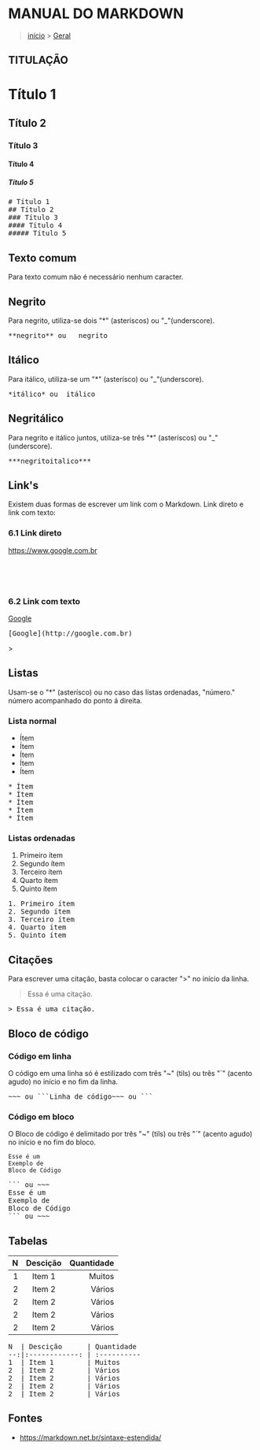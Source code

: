MANUAL DO MARKDOWN
================================================================

> [início](index.md) > [Geral](index.md#Geral)

TITULAÇÃO
---------------------------------------------------------------

# Título 1 
## Título 2
### Título 3
#### Título 4
##### Título 5

<pre>
# Título 1
## Título 2
### Título 3
#### Título 4
##### Título 5
</pre>

Texto comum
-------------------------------------------------------------------

Para texto comum não é necessário nenhum caracter.

Negrito
-------------------------------------------------------------------

Para negrito, utiliza-se dois "*" (asteríscos) ou "_"(underscore).

<pre>
**negrito** ou __negrito__
</pre>

Itálico
-------------------------------------------------------------------

Para itálico, utiliza-se um "*" (asterísco) ou "_"(underscore).

<pre>
*itálico* ou _itálico_
</pre>

Negritálico
-------------------------------------------------------------------

Para negrito e itálico juntos, utiliza-se três "*" (asteríscos) ou "_"(underscore).

<pre>
***negritoitalico***
</pre>

Link's
-------------------------------------------------------------------

Existem duas formas de escrever um link com o Markdown. Link direto e link com texto:

### 6.1 Link direto

<https://www.google.com.br>

<pre>

<https://www.google.com.br>

</pre>

### 6.2 Link com texto

[Google](http://google.com.br)

<pre>
[Google](http://google.com.br)
</pre>>

Listas
--------------------------------

Usam-se o "*" (asterísco) ou no caso das listas ordenadas, "número." número acompanhado do ponto á direita.

### Lista normal

* Ítem
* Ítem
* Ítem
* Ítem
* Ítem

<pre>
* Ítem
* Ítem
* Ítem
* Ítem
* Ítem
</pre>

### Listas ordenadas

1. Primeiro ítem
2. Segundo ítem
3. Terceiro ítem
4. Quarto ítem
5. Quinto ítem

<pre>
1. Primeiro ítem
2. Segundo ítem
3. Terceiro ítem
4. Quarto ítem
5. Quinto ítem
</pre>

Citações
----------------------------------------------------------------

Para escrever uma citação, basta colocar o caracter ">" no início da linha.

> Essa é uma citação.

<pre>
> Essa é uma citação.
</pre>

Bloco de código
---------------------------------------------------

### Código em linha

O código em uma linha só é estilizado com três "~" (tils) ou três "`" (acento agudo) no início e no fim da linha.

<pre>
~~~ ou ```Linha de código~~~ ou ```
</pre>

### Código em bloco

O Bloco de código é delimitado por três "~" (tils) ou três "`" (acento agudo) no início e no fim do bloco.

```
Esse é um
Exemplo de
Bloco de Código
```

<pre>
``` ou ~~~
Esse é um
Exemplo de
Bloco de Código
``` ou ~~~
</pre>

Tabelas
-----------------------------------------------------------

N  | Descição      | Quantidade 
--:|:------------: | ----------:
1  | Item 1        | Muitos     
2  | Item 2        | Vários     
2  | Item 2        | Vários     
2  | Item 2        | Vários     
2  | Item 2        | Vários     

<pre>
N  | Descição      | Quantidade 
--:|:------------: | :----------
1  | Item 1        | Muitos     
2  | Item 2        | Vários     
2  | Item 2        | Vários     
2  | Item 2        | Vários     
2  | Item 2        | Vários     
</pre>

Fontes
----------------------------------------------------------------

* https://markdown.net.br/sintaxe-estendida/